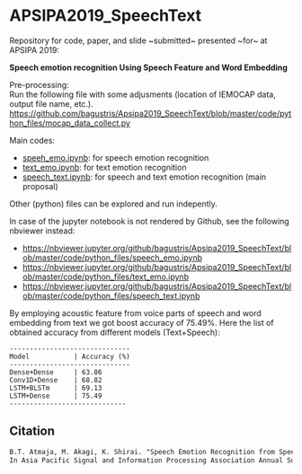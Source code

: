 # APSIPA2019_SpeechText
Repository for code, paper, and slide ~submitted~ presented ~for~ at APSIPA 2019:

**Speech emotion recognition Using Speech Feature and Word Embedding**

Pre-processing:   
Run the following file with some adjusments (location of IEMOCAP data, output file name, etc.).  
https://github.com/bagustris/Apsipa2019_SpeechText/blob/master/code/python_files/mocap_data_collect.py 


Main codes:  
- [speeh_emo.ipynb](code/python_files/speech_emo.ipynb): for speech emotion recognition
- [text_emo.ipynb](./code/python_files/text_emo.ipynb): for text emotion recognition
- [speech_text.ipynb](code/python_files/speech_text.ipynb): for speech and text emotion recognition (main proposal)

Other (python) files can be explored and run indepently.

In case of the jupyter notebook is not rendered by Github, see the following nbviewer instead:
- https://nbviewer.jupyter.org/github/bagustris/Apsipa2019_SpeechText/blob/master/code/python_files/speech_emo.ipynb
- https://nbviewer.jupyter.org/github/bagustris/Apsipa2019_SpeechText/blob/master/code/python_files/text_emo.ipynb
- https://nbviewer.jupyter.org/github/bagustris/Apsipa2019_SpeechText/blob/master/code/python_files/speech_text.ipynb

By employing acoustic feature from voice parts of speech and word embedding from text we got boost accuracy of 75.49%. Here the list of obtained accuracy from different models (Text+Speech):
~~~~
------------------------------
Model           | Accuracy (%)
------------------------------
Dense+Dense     | 63.86
Conv1D+Dense    | 68.82
LSTM+BLSTm      | 69.13
LSTM+Dense      | 75.49 
-----------------------------
~~~~

<!---Due to license issue, the script to save acoustic feature is not included, but it can easily implemented by reading the paper (pdf of paper will be uploaded soon) -->

## Citation
~~~latex
B.T. Atmaja, M. Akagi, K. Shirai. "Speech Emotion Recognition from Speech Feature and Word Embedding", 
In Asia Pacific Signal and Information Processing Association Annual Summit and Conference (APSIPA), IEEE, 2019.
~~~
